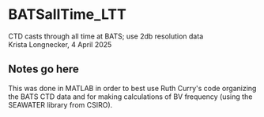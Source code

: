 # BATSallTime_LTT
CTD casts through all time at BATS; use 2db resolution data\
Krista Longnecker, 4 April 2025

## Notes go here
This was done in MATLAB in order to best use Ruth Curry's code organizing the BATS CTD data and for making calculations of BV frequency (using the SEAWATER library from CSIRO).
